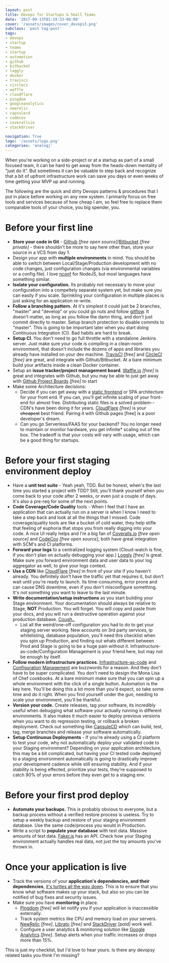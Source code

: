 ```yaml
---
layout: post
title: Devops for Startups & Small Teams
date: '2017-09-13T01:19:33-08:00'
cover: '/assets/images/cover_devops3.png'
subclass: 'post tag-post'
tags:
- devops
- startup
- teams
- startup
- automation
- github
- bitbucket
- loggly
- docker
- travisci
- circleci
- waffle
- cloudflare
- pingdom
- googleanalytics
- newrelic
- capsulecd
- codecov
- coverallsio
- stackdriver

navigation: True
logo: '/assets/logo.png'
categories: 'analogj'
---
```


When you're working on a side-project or at a startup as part of a small focused team, it can be hard to get away from
the heads-down mentality of "just do it". But sometimes it can be valuable to step back and recognize that a bit of upfront
infrastructure work can save you days or even weeks of time getting your MVP up and running.

The following are the quick and dirty Devops patterns & procedures that I put in place before working on any new system.
I primarily focus on free tools and services because of how cheap I am, so feel free to replace them comparable tools of your choice,
you big spender, you.

# Before your first line
- **Store your code in Git** - [Github](https://github.com/) *[free open source]*/[Bitbucket](https://bitbucket.org/) *[free private]* -
there shouldn't be more to say here other than, store your source in a VCS from day 1.
- Design your app with **multiple environments** in mind. You should be able to switch between Local/Stage/Production development
with no code changes, just configuration changes (via environmental variables or a config file). I love [nconf](https://github.com/indexzero/nconf)
for NodeJS, but most languages have something similar.
- **Isolate your configuration.** Its probably not necessary to move your configuration into a compeltely separate system yet,
but make sure you can easily if you scale. Sprinkling your configuration in multiple places is just asking for an application re-write.
- **Follow a branching pattern.** At it's simplest it could just be 2 branches, "master" and "develop" or you could go nuts
and follow [gitflow](http://nvie.com/posts/a-successful-git-branching-model/). It doesn't matter, as long as you follow
the damn thing, and don't just commit directly to master. Setup branch protection to disable commits to "master".
This is going to be important later when you start doing Continuous Integration (CI). Bad habits are hard to break.
- **Setup CI**. You don't need to go full throttle with a standalone Jenkins server. Just make sure your code is compiling
in a clean-room environment, that doesn't include the dozens of apps and libraries you already have installed on your
dev machine. [TravisCI](https://travis-ci.org/) *[free]* and [CircleCI](https://circleci.com) *[free]* are great, and integrate
with Github/Bitbucket. At a bare minimum build your artifacts inside a clean Docker container.
- Setup an **issue tracker/project management board**. [Waffle.io](https://waffle.io) *[free]* is great and integrates with Github,
but you may be able to just get away with [Github Project Boards](https://help.github.com/articles/creating-a-project-board/) *[free]* to start
- Make some Architecture decisions:
	- Decide if you can get away with a [static frontend](https://github.com/myles/awesome-static-generators) or SPA
	architecture for your front end. If you can, you'll get infinite scaling of your front-end for almost free.
	Distributing static files is a solved problem--CDN's have been doing it for years. [CloudFlare](https://www.cloudflare.com) *[free]*
	is your ~~cheapest~~ best friend. Pairing it with Github pages [free] is a poor developer's dream.
	- Can you go Serverless/FAAS for your backend? You no longer need to maintain or monitor hardware, you get infinite*
	scaling out of the box. The tradeoff is that your costs will vary with usage, which can be a good thing for startups.

# Before your first staging environment deploy
- Have a **unit test suite** - Yeah yeah, TDD. But be honest, when's the last time you started a project with TDD? Still, you'll thank
yourself when you come back to your code after 2 weeks, or even just a couple of days. It's also a pre-req for some of the next points.
- **Code Coverage/Code Quality** tools - When I feel that I have an application that can actually run on a server is when I
know I need to take a step back and look at all the things that I missed. Code coverage/quality tools are like a bucket of
cold water, they help stifle that feeling of euphoria that stops you from really digging into your code. A nice UI really helps
and I'm a big fan of [Coveralls.io](https://coveralls.io/) *[free open source]* and [CodeCov](https://codecov.io/) *[free open source]*,
both have great integration with SCM's and CI platforms.
- **Forward your logs** to a centralized logging system (Cloud-watch is fine, if you don't plan on actually debugging your app.)
[Loggly](https://www.loggly.com) *[free]* is great. Make sure you forward environment data and user data to your log aggregator as well, to give your
logs context.
- **Use a CDN** like [CloudFlare](https://www.cloudflare.com) *[free]* in front of your site if you haven't already. You definitely don't have the traffic yet
that requires it, but don't wait until you're ready to launch. Its time-consuming, error prone and can cause DNS downtime,
even if you don't misconfigure something. It's not something you want to leave to the last minute.
- **Write documentation/setup instructions** as you start building your Stage environment. Your documentation should always
be relative to Stage, **NOT** Production. You will forget. You will copy and paste from your docs, and you will run a
destructive operation against your production database. [Cough..](https://np.reddit.com/r/cscareerquestions/comments/6ez8ag/accidentally_destroyed_production_database_on/)
	- List all the weird/one-off configuration you had to do to get your staging server working. New accounts on 3rd
	party services, ip whitelisting, database population, you'll need this checklist when you spin up Production, and
	finding out whats different between Prod and Stage is going to be a huge pain without it. Infrastructure-as-code/Configuration Management
	 is your friend here, but may not be enough by itself.
- **Follow modern infrastructure practices.** [Infrastructure-as-code](https://www.terraform.io/) and [Configuration](https://www.chef.io/chef/) [Management](https://puppet.com/) are buzzwords for a reason.
And they don't have to be super complicated. You don't need to design the Mona Lisa of Chef cookbooks. At a bare minimum
make sure that you can spin up a whole environment with the click of a single button. Automation is the key here. You'll
be doing this a lot more than you'd expect, so take some time and do it right. When you find yourself under the gun, needing
to scale your environment, you'll be thankful.
- **Version your code.** Create releases, tag your software, its incredibly useful when debugging what software your actually
running in different environments. It also makes it much easier to deploy previous versions when you want to do regression
testing, or rollback a broken deployment. Check out something like [CapsuleCD](https://github.com/AnalogJ/capsulecd)
which can build, test, tag, merge branches and release your software automatically.
- **Setup Continuous Deployments** - If you're already using a CI platform to test your code, why not automatically deploy your
validated code to your Staging environment? Depending on your application architecture, this may be a bit complicated, but
having your CI tested code deployed to a staging environment automatically is going to drastically improve your development
cadence while still ensuring stability. And if your stability is being effected, prioritize your tests, they're supposed to
catch 90% of your errors before they even get to a staging env.

# Before your first prod deploy
- **Automate your backups.** This is probably obvious to everyone, but a backup process without a verified restore process is
useless. Try to setup a weekly backup and restore of your staging environment database. Use the same code/process you would in Production.
- Write a script to **populate your database** with test data. Massive amounts of test data. [Faker.js](https://github.com/marak/Faker.js/)
has an API. Check how your Staging environment actually handles real data, not just the toy amounts you've thrown in.


# Once your application is live
- Track the versions of your **application's dependencies, and their dependencies**,
[it's turtles all the way down](https://en.wikipedia.org/wiki/Turtles_all_the_way_down). This is to ensure that you know
what software makes up your stack, but also so you can be notified of bug fixes and security issues.
- Make sure you have **monitoring** in place.
	- [Pingdom](https://www.pingdom.com/free) *[free]* will let notify you if your application is inaccessible externally.
	- Track system metrics like CPU and memory load on your servers. [NewRelic](https://newrelic.com/) *[free]*,
	[Librato](https://www.librato.com/) *[free]* and [StackDriver](https://cloud.google.com/stackdriver/) *[paid]* work well.
	- Configure a user analytics & monitoring solution like [Google Analytics](https://www.google.com/analytics/) *[free]*. Setup alerts when your traffic
	increases or drops more than 15%.


This is just my checklist, but I'd love to hear yours. Is there any devopsy related tasks you think I'm missing?
